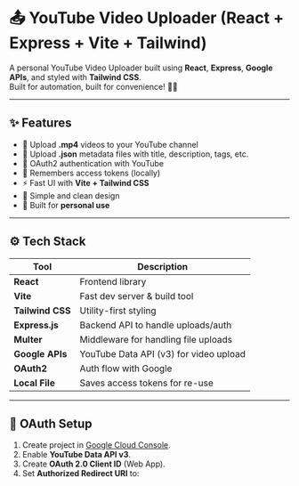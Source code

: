 # 📤 YouTube Video Uploader (React + Express + Vite + Tailwind)

A personal YouTube Video Uploader built using **React**, **Express**, **Google APIs**, and styled with **Tailwind CSS**.  
Built for automation, built for convenience! 🎥🚀

---

## ✨ Features

- 📁 Upload **.mp4** videos to your YouTube channel
- 🧾 Upload **.json** metadata files with title, description, tags, etc.
- 🔐 OAuth2 authentication with YouTube
- 💾 Remembers access tokens (locally)
- ⚡ Fast UI with **Vite + Tailwind CSS**
- 🎯 Simple and clean design
- 🧪 Built for **personal use**

---

## ⚙️ Tech Stack

| Tool            | Description                             |
|------------------|-----------------------------------------|
| **React**        | Frontend library                        |
| **Vite**         | Fast dev server & build tool            |
| **Tailwind CSS** | Utility-first styling                   |
| **Express.js**   | Backend API to handle uploads/auth      |
| **Multer**       | Middleware for handling file uploads    |
| **Google APIs**  | YouTube Data API (v3) for video upload  |
| **OAuth2**       | Auth flow with Google                   |
| **Local File**   | Saves access tokens for re-use          |

---

## 🔐 OAuth Setup

1. Create project in [Google Cloud Console](https://console.cloud.google.com/).
2. Enable **YouTube Data API v3**.
3. Create **OAuth 2.0 Client ID** (Web App).
4. Set **Authorized Redirect URI** to: